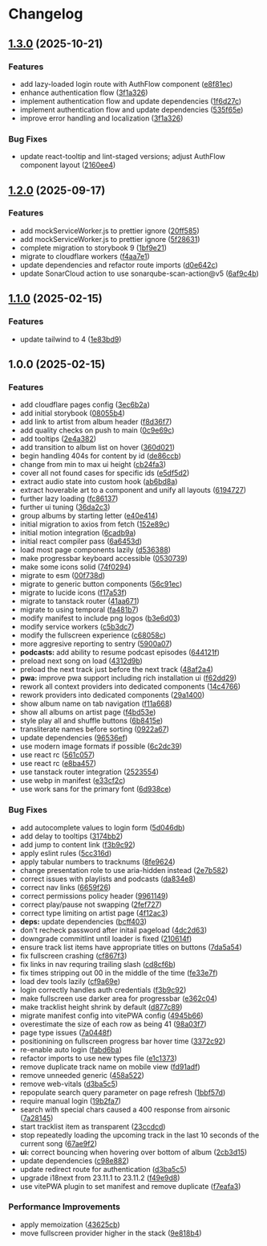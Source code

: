 # Changelog

## [1.3.0](https://github.com/AnthonyPorthouse/react-airsonic/compare/v1.2.0...v1.3.0) (2025-10-21)


### Features

* add lazy-loaded login route with AuthFlow component ([e8f81ec](https://github.com/AnthonyPorthouse/react-airsonic/commit/e8f81ecf308a3871d0eba67f31d2fe1464296ec2))
* enhance authentication flow ([3f1a326](https://github.com/AnthonyPorthouse/react-airsonic/commit/3f1a326a0fb2c804508f0ac6a23ade60a3aa7ae6))
* implement authentication flow and update dependencies ([1f6d27c](https://github.com/AnthonyPorthouse/react-airsonic/commit/1f6d27c5ca3a7e7d4ef31a34d4a2aaa7d0d0cba8))
* implement authentication flow and update dependencies ([535f65e](https://github.com/AnthonyPorthouse/react-airsonic/commit/535f65e61e6705f91addeea455922ada1658d049))
* improve error handling and localization ([3f1a326](https://github.com/AnthonyPorthouse/react-airsonic/commit/3f1a326a0fb2c804508f0ac6a23ade60a3aa7ae6))


### Bug Fixes

* update react-tooltip and lint-staged versions; adjust AuthFlow component layout ([2160ee4](https://github.com/AnthonyPorthouse/react-airsonic/commit/2160ee417f7f36ff9eb9164f6df6c61c4b05200a))

## [1.2.0](https://github.com/AnthonyPorthouse/react-airsonic/compare/v1.1.0...v1.2.0) (2025-09-17)


### Features

* add mockServiceWorker.js to prettier ignore ([20ff585](https://github.com/AnthonyPorthouse/react-airsonic/commit/20ff585bbaf0ff7bb279ab150fbc59e855316fac))
* add mockServiceWorker.js to prettier ignore ([5f28631](https://github.com/AnthonyPorthouse/react-airsonic/commit/5f28631ac2b53274ff14c36fe1678009c64057a0))
* complete migration to storybook 9 ([1bf9e21](https://github.com/AnthonyPorthouse/react-airsonic/commit/1bf9e21c3ee962c8502343106bc77e7e4e252335))
* migrate to cloudflare workers ([f4aa7e1](https://github.com/AnthonyPorthouse/react-airsonic/commit/f4aa7e1a5a0ad6e31b6cc012e0c11440437ba9c8))
* update dependencies and refactor route imports ([d0e642c](https://github.com/AnthonyPorthouse/react-airsonic/commit/d0e642c79a9908a32a8d5a9c91ca048920d9ae6e))
* update SonarCloud action to use sonarqube-scan-action@v5 ([6af9c4b](https://github.com/AnthonyPorthouse/react-airsonic/commit/6af9c4bdb5d4b13726890b7d9aae78e87db7e8fb))

## [1.1.0](https://github.com/AnthonyPorthouse/react-airsonic/compare/v1.0.0...v1.1.0) (2025-02-15)


### Features

* update tailwind to 4 ([1e83bd9](https://github.com/AnthonyPorthouse/react-airsonic/commit/1e83bd9a6f2ba8c033f387be012e49c5763d013c))

## 1.0.0 (2025-02-15)


### Features

* add cloudflare pages config ([3ec6b2a](https://github.com/AnthonyPorthouse/react-airsonic/commit/3ec6b2a5d3fa5c9cac2b5d6bfce3a92ce9fb9648))
* add initial storybook ([08055b4](https://github.com/AnthonyPorthouse/react-airsonic/commit/08055b418a11ca032d7e26c2db5cf24881394513))
* add link to artist from album header ([f8d36f7](https://github.com/AnthonyPorthouse/react-airsonic/commit/f8d36f730e5079fcf02d03d3a42077a13ebec4e5))
* add quality checks on push to main ([0c9e69c](https://github.com/AnthonyPorthouse/react-airsonic/commit/0c9e69c9afa93241534565632c6ca2b8862bfb84))
* add tooltips ([2e4a382](https://github.com/AnthonyPorthouse/react-airsonic/commit/2e4a382f2cdad48593475a350b4281a1ae0c27e7))
* add transition to album list on hover ([360d021](https://github.com/AnthonyPorthouse/react-airsonic/commit/360d02179e82cb63769475a3b4a92be179f493c4))
* begin handling 404s for content by id ([de86ccb](https://github.com/AnthonyPorthouse/react-airsonic/commit/de86ccbb0bf6e5d073e56e770e8cf30f2d7399ce))
* change from min to max ui height ([cb24fa3](https://github.com/AnthonyPorthouse/react-airsonic/commit/cb24fa367973472b88b82424a766806250266ec6))
* cover all not found cases for specific ids ([e5df5d2](https://github.com/AnthonyPorthouse/react-airsonic/commit/e5df5d240cf7f77a6c5542dc27a5b3fcc2c8cb98))
* extract audio state into custom hook ([ab6bd8a](https://github.com/AnthonyPorthouse/react-airsonic/commit/ab6bd8aecb05c96a8d107555a49c274f311b95bc))
* extract hoverable art to a component and unify all layouts ([6194727](https://github.com/AnthonyPorthouse/react-airsonic/commit/6194727bc18de556e8ab1bff78e9e483f9262fe8))
* further lazy loading ([fc86137](https://github.com/AnthonyPorthouse/react-airsonic/commit/fc861374e80d256d0453331da396a536ddaa79dc))
* further ui tuning ([36da2c3](https://github.com/AnthonyPorthouse/react-airsonic/commit/36da2c3e4a9d37d7f52afa9dcd0be94d1931e844))
* group albums by starting letter ([e40e414](https://github.com/AnthonyPorthouse/react-airsonic/commit/e40e414e398d337e2b9581f23e9dc98631e28a1c))
* initial migration to axios from fetch ([152e89c](https://github.com/AnthonyPorthouse/react-airsonic/commit/152e89cf8fe796be4a02400979c8f6494fbce412))
* initial motion integration ([6cadb9a](https://github.com/AnthonyPorthouse/react-airsonic/commit/6cadb9a3c275273ef5ffcd2897cb3e5f8d94c013))
* initial react compiler pass ([6a6453d](https://github.com/AnthonyPorthouse/react-airsonic/commit/6a6453d31a94e5f0f91e20bcc86e05f54b01f657))
* load most page components lazily ([d536388](https://github.com/AnthonyPorthouse/react-airsonic/commit/d536388c8c42a8479f428c4fb928e62b0f1cf206))
* make progressbar keyboard accessible ([0530739](https://github.com/AnthonyPorthouse/react-airsonic/commit/05307393bd2689d6f60a67e1d15ae33bb6be212a))
* make some icons solid ([74f0294](https://github.com/AnthonyPorthouse/react-airsonic/commit/74f02948f0af76f5eb461f227dafc4d51cfefa9f))
* migrate to esm ([00f738d](https://github.com/AnthonyPorthouse/react-airsonic/commit/00f738dd9cbe46798779c80f539b3e9089cb2e3e))
* migrate to generic button components ([56c91ec](https://github.com/AnthonyPorthouse/react-airsonic/commit/56c91ec713b044975adbf22155ee2bc31c96dfb6))
* migrate to lucide icons ([f17a53f](https://github.com/AnthonyPorthouse/react-airsonic/commit/f17a53f84c5ea6b4426c8d135a32eaa4b704f7cb))
* migrate to tanstack router ([41aa671](https://github.com/AnthonyPorthouse/react-airsonic/commit/41aa671a15816e76a55def8cccbf238494a117e9))
* migrate to using temporal ([fa481b7](https://github.com/AnthonyPorthouse/react-airsonic/commit/fa481b76200b029038ce529fe73ade2adf3b7bbe))
* modify manifest to include png logos ([b3e6d03](https://github.com/AnthonyPorthouse/react-airsonic/commit/b3e6d030558109b995243db582ab4dc7617aa1e9))
* modify service workers ([c5b3dc7](https://github.com/AnthonyPorthouse/react-airsonic/commit/c5b3dc72c7a0e2cf3fe773500c51c3fcda6c37d2))
* modify the fullscreen experience ([c68058c](https://github.com/AnthonyPorthouse/react-airsonic/commit/c68058c7717cc14d9a699d3192085a624a20abe1))
* more aggresive reporting to sentry ([5900a07](https://github.com/AnthonyPorthouse/react-airsonic/commit/5900a07a0d16aa4354a968a86c18259ac606d040))
* **podcasts:** add ability to resume podcast episodes ([644121f](https://github.com/AnthonyPorthouse/react-airsonic/commit/644121f22a5f23bd45efb59f09e5518413dc2735))
* preload next song on load ([4312d9b](https://github.com/AnthonyPorthouse/react-airsonic/commit/4312d9beaeba3e36a17ea58acb7d59c355019a0a))
* preload the next track just before the next track ([48af2a4](https://github.com/AnthonyPorthouse/react-airsonic/commit/48af2a42a730f97496c4d6eeaac6001d2f3fb639))
* **pwa:** improve pwa support including rich installation ui ([f62dd29](https://github.com/AnthonyPorthouse/react-airsonic/commit/f62dd29dffc42e05ccaf77589ac2653ea32b64e9))
* rework all context providers into dedicated components ([14c4766](https://github.com/AnthonyPorthouse/react-airsonic/commit/14c47662f3e5c9b12b92c6ea3d3108afaecaa035))
* rework providers into dedicated components ([29a1400](https://github.com/AnthonyPorthouse/react-airsonic/commit/29a1400df491b2ab163c896643d1c6ae4b6ac1b4))
* show album name on tab navigation ([f11a668](https://github.com/AnthonyPorthouse/react-airsonic/commit/f11a668e4a3aae4f5d2152ef04a4ca38aad02a07))
* show all albums on artist page ([f4bd53e](https://github.com/AnthonyPorthouse/react-airsonic/commit/f4bd53e2da49a31c8947625e7b35f1b34b312f93))
* style play all and shuffle buttons ([6b8415e](https://github.com/AnthonyPorthouse/react-airsonic/commit/6b8415e4fd3d1e048d763baf1978b4ac922a9e6f))
* transliterate names before sorting ([0922a67](https://github.com/AnthonyPorthouse/react-airsonic/commit/0922a67dccb7e6e83e6f7dada67a6dd90c9c7fa6))
* update dependencies ([96536ef](https://github.com/AnthonyPorthouse/react-airsonic/commit/96536ef4e662a1444b991958770d318b20b0cff7))
* use modern image formats if possible ([6c2dc39](https://github.com/AnthonyPorthouse/react-airsonic/commit/6c2dc3914375d816d25d84b506315d11285c3925))
* use react rc ([561c057](https://github.com/AnthonyPorthouse/react-airsonic/commit/561c057c02c46db416ac3bbbd28acccb3aa69235))
* use react rc ([e8ba457](https://github.com/AnthonyPorthouse/react-airsonic/commit/e8ba457304430bfa31c3e6276cb18b3366bea047))
* use tanstack router integration ([2523554](https://github.com/AnthonyPorthouse/react-airsonic/commit/2523554d90a3f5de3fda8e6fa241720f82357a73))
* use webp in manifest ([e33cf2c](https://github.com/AnthonyPorthouse/react-airsonic/commit/e33cf2cfd79dea9e5b32a77ff43bcea8effd2ad1))
* use work sans for the primary font ([6d938ce](https://github.com/AnthonyPorthouse/react-airsonic/commit/6d938ced3c2ae60e905ea325debe6290c17613a9))


### Bug Fixes

* add autocomplete values to login form ([5d046db](https://github.com/AnthonyPorthouse/react-airsonic/commit/5d046dba523dd802b604ff3ec9d3644198cf65c0))
* add delay to tooltips ([3174bb2](https://github.com/AnthonyPorthouse/react-airsonic/commit/3174bb224ef7c60e401e49affdea5f3a3bda1662))
* add jump to content link ([f3b9c92](https://github.com/AnthonyPorthouse/react-airsonic/commit/f3b9c925a8bf20c1c0655083b66c51dba6a26c65))
* apply eslint rules ([5cc316d](https://github.com/AnthonyPorthouse/react-airsonic/commit/5cc316d87f4c2ef48e51d4baaf3bb7b9539e2b00))
* apply tabular numbers to tracknums ([8fe9624](https://github.com/AnthonyPorthouse/react-airsonic/commit/8fe9624a08992098d429c82b60a6f9ef5c425c30))
* change presentation role to use aria-hidden instead ([2e7b582](https://github.com/AnthonyPorthouse/react-airsonic/commit/2e7b582d40a0665e0ecd24da49c5b91944fbd123))
* correct issues with playlists and podcasts ([da834e8](https://github.com/AnthonyPorthouse/react-airsonic/commit/da834e82bccd212066756f0263c7b8eac8e33685))
* correct nav links ([6659f26](https://github.com/AnthonyPorthouse/react-airsonic/commit/6659f26b6d5542de50c47bc0c4cb9410757018d5))
* correct permissions policy header ([9961149](https://github.com/AnthonyPorthouse/react-airsonic/commit/99611495c76d985f16c5ba6b6704357401269f2b))
* correct play/pause not swapping ([2fef727](https://github.com/AnthonyPorthouse/react-airsonic/commit/2fef727bdde29d52d7713b02a7b48d6bcdaa8c9c))
* correct type limiting on artist page ([4f12ac3](https://github.com/AnthonyPorthouse/react-airsonic/commit/4f12ac3518a4dbb24b70a2bcf94ff233716c982c))
* **deps:** update dependencies ([bcff403](https://github.com/AnthonyPorthouse/react-airsonic/commit/bcff403f1273f92aa113d4c13d893365f7a3412f))
* don't recheck password after initail pageload ([4dc2d63](https://github.com/AnthonyPorthouse/react-airsonic/commit/4dc2d63bbc293b3746d73fc6774054a943850db0))
* downgrade commitlint until loader is fixed ([210614f](https://github.com/AnthonyPorthouse/react-airsonic/commit/210614fdaf750e59bbcb2c2303e783f740a52894))
* ensure track list items have appropriate titles on buttons ([7da5a54](https://github.com/AnthonyPorthouse/react-airsonic/commit/7da5a545a6c3bc43e9e097f880c584d4efa9ca2e))
* fix fullscreen crashing ([cf867f3](https://github.com/AnthonyPorthouse/react-airsonic/commit/cf867f31c39b2b8bbc6c95389c3397a1ce946437))
* fix links in nav requring trailing slash ([cd8cf6b](https://github.com/AnthonyPorthouse/react-airsonic/commit/cd8cf6b32f916fcc8426ffff195ebd5debfb4d82))
* fix times stripping out 00 in the middle of the time ([fe33e7f](https://github.com/AnthonyPorthouse/react-airsonic/commit/fe33e7f255d3dd8cd9df8cda55e45a91988d6c16))
* load dev tools lazily ([cf9a69e](https://github.com/AnthonyPorthouse/react-airsonic/commit/cf9a69ea43f0134a208aa452ae180a62ccbc2d88))
* login correctly handles auth credentials ([f3b9c92](https://github.com/AnthonyPorthouse/react-airsonic/commit/f3b9c925a8bf20c1c0655083b66c51dba6a26c65))
* make fullscreen use darker area for progressbar ([e362c04](https://github.com/AnthonyPorthouse/react-airsonic/commit/e362c047f87f23d9aabe70ae061ff8ca370a3cc6))
* make tracklist height shrink by default ([d877c89](https://github.com/AnthonyPorthouse/react-airsonic/commit/d877c89060f1f63734689babf18640957f9334d0))
* migrate manifest config into vitePWA config ([4945b66](https://github.com/AnthonyPorthouse/react-airsonic/commit/4945b6634b49fa04606eec4440f87aadeb1c7f1b))
* overestimate the size of each row as being 41 ([98a03f7](https://github.com/AnthonyPorthouse/react-airsonic/commit/98a03f72ac25c9f2ecd8afb706d48dde911b726c))
* page type issues ([7a0448f](https://github.com/AnthonyPorthouse/react-airsonic/commit/7a0448fec37f2d484cfbf60a56da71d3182bbe2f))
* positionining on fullscreen progress bar hover time ([3372c92](https://github.com/AnthonyPorthouse/react-airsonic/commit/3372c922169e8f0863c6d97bff9d39eff91bbb9a))
* re-enable auto login ([fabd6ba](https://github.com/AnthonyPorthouse/react-airsonic/commit/fabd6ba10cc5fcb18b2cca42214d0ba7f12b1558))
* refactor imports to use new types file ([e1c1373](https://github.com/AnthonyPorthouse/react-airsonic/commit/e1c1373ae82bf8a431d765a64c409ee249ea81a5))
* remove duplicate track name on mobile view ([fd91adf](https://github.com/AnthonyPorthouse/react-airsonic/commit/fd91adff85695b0fcde8905238b8021734046619))
* remove unneeded generic ([458a522](https://github.com/AnthonyPorthouse/react-airsonic/commit/458a5228041c8508a46589ae44a5802e01a76e91))
* remove web-vitals ([d3ba5c5](https://github.com/AnthonyPorthouse/react-airsonic/commit/d3ba5c59fbc6822ecffd9e052e3ab1548a58c3a1))
* repopulate search query parameter on page refresh ([1bbf57d](https://github.com/AnthonyPorthouse/react-airsonic/commit/1bbf57d658053803e077896101f93d4f0c1a50da))
* require manual login ([19b2fa7](https://github.com/AnthonyPorthouse/react-airsonic/commit/19b2fa7b95e4fc039abb130e14a580729d0dcbf9))
* search with special chars caused a 400 response from airsonic ([7a28145](https://github.com/AnthonyPorthouse/react-airsonic/commit/7a281450316471ca6d3c18d2c917cf523f06d9a5))
* start tracklist item as transparent ([23ccdcd](https://github.com/AnthonyPorthouse/react-airsonic/commit/23ccdcd96ea465756884ddcb078fea524d276a76))
* stop repeatedly loading the upcoming track in the last 10 seconds of the current song ([67ae9f2](https://github.com/AnthonyPorthouse/react-airsonic/commit/67ae9f27e33fb888281535e31d557aabba3a4cdb))
* **ui:** correct bouncing when hovering over bottom of album ([2cb3d15](https://github.com/AnthonyPorthouse/react-airsonic/commit/2cb3d153bdeb78943b51edd4806d52650244f588))
* update dependencies ([c98e882](https://github.com/AnthonyPorthouse/react-airsonic/commit/c98e8820bd1d1c1c10741f9bc99b86c5069118d2))
* update redirect route for authentication ([d3ba5c5](https://github.com/AnthonyPorthouse/react-airsonic/commit/d3ba5c59fbc6822ecffd9e052e3ab1548a58c3a1))
* upgrade i18next from 23.11.1 to 23.11.2 ([f49e9d8](https://github.com/AnthonyPorthouse/react-airsonic/commit/f49e9d82f384253ea05453dff7d9c37a41bf7c61))
* use vitePWA plugin to set manifest and remove duplicate ([f7eafa3](https://github.com/AnthonyPorthouse/react-airsonic/commit/f7eafa35834b34d2c7a0cd7f358a53b3958799a4))


### Performance Improvements

* apply memoization ([43625cb](https://github.com/AnthonyPorthouse/react-airsonic/commit/43625cb73b6527e1c71e926630ace8d6c6a9c6bf))
* move fullscreen provider higher in the stack ([9e818b4](https://github.com/AnthonyPorthouse/react-airsonic/commit/9e818b4b4f9b168ee85e439509373f4c84953ec7))
